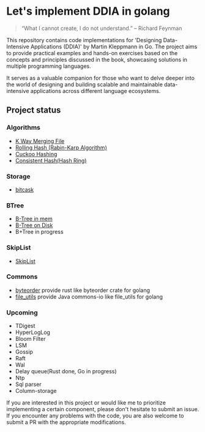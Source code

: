 # Let's implement DDIA in golang

> “What I cannot create, I do not understand.” – Richard Feynman

This repository contains code implementations for 'Designing Data-Intensive Applications (DDIA)' by Martin Kleppmann in
Go. The project aims to provide practical examples and hands-on exercises based on the concepts and
principles discussed in the book, showcasing solutions in multiple programming languages.

It serves as a valuable companion for those who want to delve deeper into the world of designing and building scalable
and maintainable data-intensive applications across different language ecosystems.

## Project status

### Algorithms

* [K Way Merging File](./merging-k-sorted-list)
* [Rolling Hash (Rabin-Karp Algorithm)](./algorithms/rabin-karp)
* [Cuckoo Hashing](./algorithms/cuckoo-hashing)
* [Consistent Hash(Hash Ring)](./hash-ring)

### Storage

* [bitcask](./bitcask)

### BTree

* [B-Tree in mem](./btree/b-tree-mem)
* [B-Tree on Disk](./btree/b-tree-on-disk)
* B+Tree in progress

### SkipList

* [SkipList](./skiplist)

### Commons

* [byteorder](./commons-io/byteorder)  provide rust like byteorder crate for golang
* [file_utils](./commons-io/file_utils) provide Java commons-io like file_utils for golang

### Upcoming

* TDigest
* HyperLogLog
* Bloom Filter
* LSM
* Gossip
* Raft
* Wal
* Delay queue(Rust done, Go in progress)
* Ntp
* Sql parser
* Column-storage

If you are interested in this project or would like me to prioritize implementing a certain component, please don't
hesitate to submit an issue. If you encounter any problems with the code, you are also welcome to submit a PR with the
appropriate modifications.
